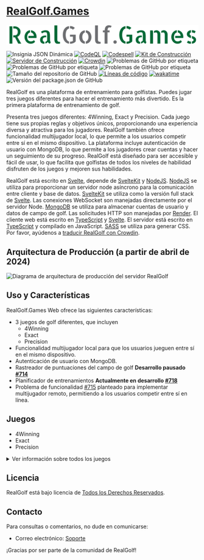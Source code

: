 # [RealGolf.Games](https://realgolf.games)

![Banner de RealGolf.Games](https://raw.githubusercontent.com/realgolf/web/main/img/logo_banner.PNG)

![Insignia JSON Dinámica](https://img.shields.io/badge/dynamic/json?url=https%3A%2F%2Frender-deploy-status-vwj3.onrender.com%2Fsrv-cn12obocmk4c73di1vg0&query=status&style=flat-square&logo=render&label=Render) [![CodeQL](https://github.com/realgolf/Golf/actions/workflows/github-code-scanning/codeql/badge.svg)](https://github.com/realgolf/Golf/actions/workflows/github-code-scanning/codeql) [![Codespell](https://github.com/realgolf/Golf/actions/workflows/codespell.yml/badge.svg?branch=main)](https://github.com/realgolf/Golf/actions/workflows/codespell.yml) [![Kit de Construcción](https://github.com/realgolf/Golf/actions/workflows/kit.yml/badge.svg)](https://github.com/realgolf/Golf/actions/workflows/kit.yml) [![Servidor de Construcción](https://github.com/realgolf/Golf/actions/workflows/server.yml/badge.svg)](https://github.com/realgolf/Golf/actions/workflows/server.yml) [![Crowdin](https://badges.crowdin.net/realgolf/localized.svg)](https://crowdin.com/project/realgolf) ![Problemas de GitHub por etiqueta](https://img.shields.io/github/issues/realgolf/Golf/feature) ![Problemas de GitHub por etiqueta](https://img.shields.io/github/issues/realgolf/Golf/bug) ![Problemas de GitHub por etiqueta](https://img.shields.io/github/issues/realgolf/Golf/game) ![Tamaño del repositorio de GitHub](https://img.shields.io/github/repo-size/realgolf/Golf) [![Líneas de código](https://tokei.rs/b1/github/realgolf/Golf)](https://github.com/XAMPPRocky/tokei) [![wakatime](https://wakatime.com/badge/github/realgolf/web.svg)](https://wakatime.com/badge/github/realgolf/web) ![Versión del package.json de GitHub](https://img.shields.io/github/package-json/v/realgolf/Golf)

RealGolf es una plataforma de entrenamiento para golfistas. Puedes jugar tres juegos diferentes para hacer el entrenamiento más divertido. Es la primera plataforma de entrenamiento de golf.

Presenta tres juegos diferentes: 4Winning, Exact y Precision. Cada juego tiene sus propias reglas y objetivos únicos, proporcionando una experiencia diversa y atractiva para los jugadores. RealGolf también ofrece funcionalidad multijugador local, lo que permite a los usuarios competir entre sí en el mismo dispositivo. La plataforma incluye autenticación de usuario con MongoDB, lo que permite a los jugadores crear cuentas y hacer un seguimiento de su progreso. RealGolf está diseñado para ser accesible y fácil de usar, lo que facilita que golfistas de todos los niveles de habilidad disfruten de los juegos y mejoren sus habilidades.

RealGolf está escrito en [Svelte](https://svelte.dev), depende de [SvelteKit](https://kit.svelte.dev) y [NodeJS](https://nodejs.org/en). [NodeJS](https:://nodejs.org/en) se utiliza para proporcionar un servidor node asíncrono para la comunicación entre cliente y base de datos. [SvelteKit](https://kit.svelte.dev) se utiliza como la versión full stack de [Svelte](https://svelte.dev). Las conexiones WebSocket son manejadas directamente por el servidor Node. [MongoDB](https://www.mongodb.com/) se utiliza para almacenar cuentas de usuario y datos de campo de golf. Las solicitudes HTTP son manejadas por [Render](https://render.com). El cliente web está escrito en [TypeScript](https://www.typescriptlang.org/) y [Svelte](https://svelte.dev). El servidor está escrito en [TypeScript](https://www.typescriptlang.org/) y compilado en JavaScript. [SASS](https://sass-lang.com/) se utiliza para generar CSS. Por favor, ayúdenos a [traducir RealGolf con Crowdin](https://crowdin.com/project/realgolf).

## Arquitectura de Producción (a partir de abril de 2024)

![Diagrama de arquitectura de producción del servidor RealGolf](https://raw.githubusercontent.com/realgolf/Golf/main/img/architecture.png)

## Uso y Características

RealGolf.Games Web ofrece las siguientes características:

- 3 juegos de golf diferentes, que incluyen
  - 4Winning
  - Exact
  - Precision
- Funcionalidad multijugador local para que los usuarios jueguen entre sí en el mismo dispositivo.
- Autenticación de usuario con MongoDB.
- Rastreador de puntuaciones del campo de golf **Desarrollo pausado [#714](https://github.com/realgolf/Golf/issues/714)**
- Planificador de entrenamientos **Actualmente en desarrollo [#718](https://github.com/realgolf/Golf/issues/718)**
- Problema de funcionalidad [#715](https://github.com/realgolf/Golf/issues/715) planteado para implementar multijugador remoto, permitiendo a los usuarios competir entre sí en línea.

## Juegos

- 4Winning
- Exact
- Precision

<details>
  <summary>Ver información sobre todos los juegos</summary>

### 4Winning

En 4Winning, el objetivo es conectar estratégicamente cuatro piezas en fila. Nuestra versión del juego presenta un tablero más grande que el diseño estándar 4x4, con 8 columnas y 9 filas. Las columnas adicionales a cada lado introducen un desafío: los jugadores deben golpear una distancia específica dentro de la desviación lateral. Este aspecto se vuelve más pronunciado en el Modo Plata y superior, agregando complejidad y requiriendo que los jugadores consideren cuidadosamente sus movimientos.

![Juego 4Winning](https://raw.githubusercontent.com/realgolf/Golf/main/img/4Winning.png)

### Exact

Exact es un juego donde el objetivo es golpear 100 o menos mientras se obtienen la mayor cantidad de puntos. Los jugadores obtienen puntos en función de los siguientes criterios: Lograr exactamente 100 metros otorga 5 puntos, golpear múltiplos de diez gana 3 puntos, los números con dígitos repetidos puntúan 2 puntos. Además, golpear la misma fila duplica los puntos ganados. Sin embargo, cualquier otro número que exceda 100 o caiga por debajo de 5 resulta en una deducción de 1 punto. Todos los demás números entre 5 y 100 puntúan 1 punto. El desafío radica en equilibrar la precisión con la maximización de puntos para lograr la puntuación más alta.

![Juego Exact](https://raw.githubusercontent.com/realgolf/Golf/main/img/Exact.png)

### Precision

Precision es un juego donde el objetivo es acercarse lo más posible a los objetivos. Por cada metro que falles del objetivo, recibirás una deducción de un punto. El ganador del juego es el jugador con más puntos al final. El juego termina cuando solo un jugador tiene puntos restantes. Puedes observar la distancia que necesitas disparar y el equipo actual, junto con los puntos restantes para cada equipo.

![Juego Precision](https://raw.githubusercontent.com/realgolf/Golf/main/img/Precision.png)

</details>

## Licencia

RealGolf está bajo licencia de [Todos los Derechos Reservados](LICENSE.md).

## Contacto

Para consultas o comentarios, no dude en comunicarse:

- Correo electrónico: [Soporte](mailto:support@realgolf.games)

¡Gracias por ser parte de la comunidad de RealGolf!
